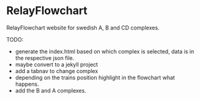 # RelayFlowchart
RelayFlowchart website for swedish A, B and CD complexes.

TODO:
- generate the index.html based on which complex is selected, data is in the respective json file.
- maybe convert to a jekyll project
- add a tabnav to change complex
- depending on the trains position highlight in the flowchart what happens.
- add the B and A complexes.